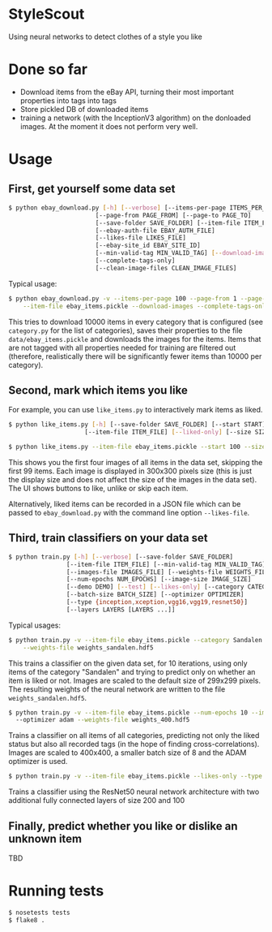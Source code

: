 # StyleScout
Using neural networks to detect clothes of a style you like

# Done so far
* Download items from the eBay API, turning their most important properties into tags into tags
* Store pickled DB of downloaded items
* training a network (with the InceptionV3 algorithm) on the donloaded images. At the moment it 
  does not perform very well.

# Usage

## First, get yourself some data set

```bash
$ python ebay_download.py [-h] [--verbose] [--items-per-page ITEMS_PER_PAGE]
                        [--page-from PAGE_FROM] [--page-to PAGE_TO]
                        [--save-folder SAVE_FOLDER] [--item-file ITEM_FILE]
                        [--ebay-auth-file EBAY_AUTH_FILE]
                        [--likes-file LIKES_FILE]
                        [--ebay-site_id EBAY_SITE_ID]
                        [--min-valid-tag MIN_VALID_TAG] [--download-images]
                        [--complete-tags-only]
                        [--clean-image-files CLEAN_IMAGE_FILES]
```
Typical usage:
```bash
$ python ebay_download.py -v --items-per-page 100 --page-from 1 --page-to 100 --save-folder data \
    --item-file ebay_items.pickle --download-images --complete-tags-only
```
This tries to download 10000 items in every category that is configured (see `category.py` for the
list of categories), saves their properties to the file `data/ebay_items.pickle` and downloads the
images for the items. Items that are not tagged with all properties needed for training are filtered
out (therefore, realistically  there will be significantly fewer items than 10000 per category).
 
## Second, mark which items you like

For example, you can use `like_items.py` to interactively mark items as liked.
```bash
$ python like_items.py [-h] [--save-folder SAVE_FOLDER] [--start START]
                     [--item-file ITEM_FILE] [--liked-only] [--size SIZE]
```
```bash
$ python like_items.py --item-file ebay_items.pickle --start 100 --size 300

```
This shows you the first four images of all items in the data set, skipping the first 99 items.
Each image is displayed in 300x300 pixels size (this is just the display size and does not affect
the size of the images in the data set). The UI shows buttons to like, unlike or skip each item.

Alternatively, liked items can be recorded in a JSON file which can be passed to `ebay_download.py`
with the command line option `--likes-file`.

## Third, train classifiers on your data set

```bash
$ python train.py [-h] [--verbose] [--save-folder SAVE_FOLDER]
                [--item-file ITEM_FILE] [--min-valid-tag MIN_VALID_TAG]
                [--images-file IMAGES_FILE] [--weights-file WEIGHTS_FILE]
                [--num-epochs NUM_EPOCHS] [--image-size IMAGE_SIZE]
                [--demo DEMO] [--test] [--likes-only] [--category CATEGORY]
                [--batch-size BATCH_SIZE] [--optimizer OPTIMIZER]
                [--type {inception,xception,vgg16,vgg19,resnet50}]
                [--layers LAYERS [LAYERS ...]]
```
Typical usages:
```bash
$ python train.py -v --item-file ebay_items.pickle --category Sandalen --likes-only --num-epochs 10 \
    --weights-file weights_sandalen.hdf5 
```
This trains a classifier on the given data set, for 10 iterations, using only items of the category
"Sandalen" and trying to predict only on whether an item is liked or not. Images are scaled to the 
default size of 299x299 pixels. The resulting weights of the neural network are written to the file 
`weights_sandalen.hdf5`.

```bash
$ python train.py -v --item-file ebay_items.pickle --num-epochs 10 --image-size 400 --batch-size 8 \ 
  --optimizer adam --weights-file weights_400.hdf5 
```
Trains a classifier on all items of all categories, predicting not only the liked status but also
all recorded tags (in the hope of finding cross-correlations). Images are scaled to 400x400, a 
smaller batch size of 8  and the ADAM optimizer is used. 

```bash
$ python train.py -v --item-file ebay_items.pickle --likes-only --type resnet50 --layers 200 100
```
Trains a classifier using the ResNet50 neural network architecture with two additional fully
connected layers of size 200 and 100 

## Finally, predict whether you like or dislike an unknown item

TBD

# Running tests

```bash
$ nosetests tests
$ flake8 .
```
